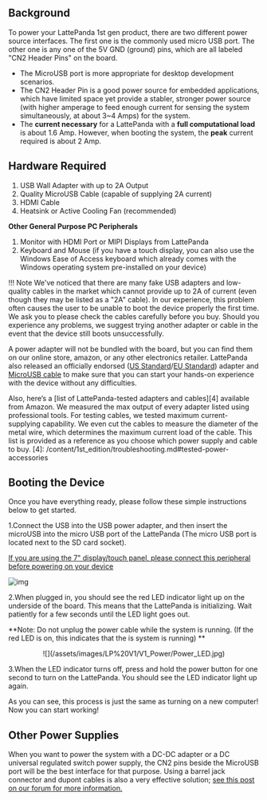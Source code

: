 ## Background

To power your LattePanda 1st gen product, there are two different power source interfaces. The first one is the commonly used micro USB port. The other one is any one of the 5V GND (ground) pins, which are all labeled "CN2 Header Pins" on the board. 

* The MicroUSB port is more appropriate for desktop development scenarios. 
* The CN2 Header Pin is a good power source for embedded applications, which have limited space yet provide a stabler, stronger power source (with higher amperage to feed enough current for sensing the system simultaneously, at about 3~4 Amps) for the system.
* The **current necessary** for a LattePanda with a **full computational load** is about 1.6 Amp. However, when booting the system, the **peak** current required is about 2 Amp.

## Hardware Required

1. USB Wall Adapter with up to 2A Output
2. Quality MicroUSB Cable (capable of supplying 2A current)
3. HDMI Cable
4. Heatsink or Active Cooling Fan (recommended)

**Other General Purpose PC Peripherals**

1. Monitor with HDMI Port or MIPI Displays from LattePanda
2. Keyboard and Mouse (if you have a touch display, you can also use the Windows Ease of Access keyboard which already comes with the Windows operating system pre-installed on your device)


!!! Note
    We've noticed that there are many fake USB adapters and low-quality cables in the market which cannot provide up to 2A of current (even though they may be listed as a "2A" cable). In our experience, this problem often causes the user to be unable to boot the device properly the first time.
    We ask you to please check the cables carefully before you buy. Should you experience any problems, we suggest trying another adapter or cable in the event that the device still boots unsuccessfully.

A power adapter will not be bundled with the board, but you can find them on our online store, amazon, or any other electronics retailer. LattePanda also released an officially endorsed ([US Standard][1]/[EU Standard][2]) adapter and [MicroUSB cable][3] to make sure that you can start your hands-on experience with the device without any difficulties.

[1]: https://www.dfrobot.com/product-933.html
[2]: https://www.dfrobot.com/product-1504.html
[3]: https://www.dfrobot.com/product-1430.html

Also, here’s a [list of LattePanda-tested adapters and cables][4] available from Amazon. We measured the max output of every adapter listed using professional tools. For testing cables, we tested maximum current-supplying capability. We even cut the cables to measure the diameter of the metal wire, which determines the maximum current load of the cable. This list is provided as a reference as you choose which power supply and cable to buy.
[4]: /content/1st_edition/troubleshooting.md#tested-power-accessories


## Booting the Device

Once you have everything ready, please follow these simple instructions below to get started.

1.Connect the USB into the USB power adapter, and then insert the microUSB into the micro USB port of the LattePanda (The micro USB port is located next to the SD card socket).

[If you are using the 7" display/touch panel, please connect this peripheral before powering on your device](http://docs.lattepanda.com/content/getStarted/screenAndTouchPanel/)

![img](http://www.lattepanda.com/wp-content/uploads/2016/05/plug-USB.jpg) 

2.When plugged in, you should see the red LED indicator light up on the underside of the board. This means that the LattePanda is initializing. Wait patiently for a few seconds until the LED light goes out.

**Note: Do not unplug the power cable while the system is running. (If the red LED is on, this indicates that the is system is running) **

<center>![](/assets/images/LP%20V1/V1_Power/Power_LED.jpg)</center>

3.When the LED indicator turns off, press and hold the power button for one second to turn on the LattePanda. You should see the LED indicator light up again.

As you can see, this process is just the same as turning on a new computer! Now you can start working!

## Other Power Supplies
When you want to power the system with a DC-DC adapter or a DC universal regulated switch power supply, the CN2 pins beside the MicroUSB port will be the best interface for that purpose. Using a barrel jack connector and dupont cables is also a very effective solution; [see this post on our forum for more information.](http://www.lattepanda.com/forum/viewtopic.php?f=10&t=797) 
